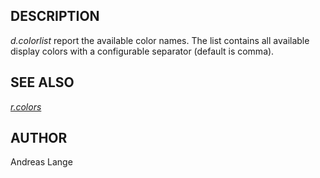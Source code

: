 
## DESCRIPTION

*d.colorlist* report the available color names.
The list contains all available display colors with a configurable
separator (default is comma).

## SEE ALSO

*[r.colors](r.colors.html)*

## AUTHOR

Andreas Lange
